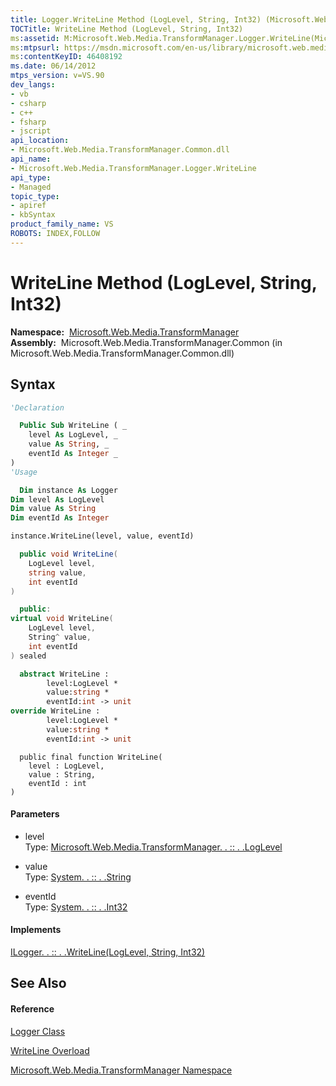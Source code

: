 ```yaml
---
title: Logger.WriteLine Method (LogLevel, String, Int32) (Microsoft.Web.Media.TransformManager)
TOCTitle: WriteLine Method (LogLevel, String, Int32)
ms:assetid: M:Microsoft.Web.Media.TransformManager.Logger.WriteLine(Microsoft.Web.Media.TransformManager.LogLevel,System.String,System.Int32)
ms:mtpsurl: https://msdn.microsoft.com/en-us/library/microsoft.web.media.transformmanager.logger.writeline(v=VS.90)
ms:contentKeyID: 46408192
ms.date: 06/14/2012
mtps_version: v=VS.90
dev_langs:
- vb
- csharp
- c++
- fsharp
- jscript
api_location:
- Microsoft.Web.Media.TransformManager.Common.dll
api_name:
- Microsoft.Web.Media.TransformManager.Logger.WriteLine
api_type:
- Managed
topic_type:
- apiref
- kbSyntax
product_family_name: VS
ROBOTS: INDEX,FOLLOW
---
```


# WriteLine Method (LogLevel, String, Int32)

**Namespace:**  [Microsoft.Web.Media.TransformManager](microsoft-web-media-transformmanager-namespace.md)  
**Assembly:**  Microsoft.Web.Media.TransformManager.Common (in Microsoft.Web.Media.TransformManager.Common.dll)

## Syntax

``` vb
'Declaration

  Public Sub WriteLine ( _
    level As LogLevel, _
    value As String, _
    eventId As Integer _
)
'Usage

  Dim instance As Logger
Dim level As LogLevel
Dim value As String
Dim eventId As Integer

instance.WriteLine(level, value, eventId)
```

``` csharp
  public void WriteLine(
    LogLevel level,
    string value,
    int eventId
)
```

``` c++
  public:
virtual void WriteLine(
    LogLevel level, 
    String^ value, 
    int eventId
) sealed
```

``` fsharp
  abstract WriteLine : 
        level:LogLevel * 
        value:string * 
        eventId:int -> unit 
override WriteLine : 
        level:LogLevel * 
        value:string * 
        eventId:int -> unit 
```

``` jscript
  public final function WriteLine(
    level : LogLevel, 
    value : String, 
    eventId : int
)
```

#### Parameters

  - level  
    Type: [Microsoft.Web.Media.TransformManager. . :: . .LogLevel](loglevel-enumeration-microsoft-web-media-transformmanager.md)  

<!-- end list -->

  - value  
    Type: [System. . :: . .String](https://msdn.microsoft.com/en-us/library/s1wwdcbf\(v=vs.90\))  

<!-- end list -->

  - eventId  
    Type: [System. . :: . .Int32](https://msdn.microsoft.com/en-us/library/td2s409d\(v=vs.90\))  

#### Implements

[ILogger. . :: . .WriteLine(LogLevel, String, Int32)](ilogger-writeline-method-loglevel-string-int32-microsoft-web-media-transformmanager.md)  

## See Also

#### Reference

[Logger Class](logger-class-microsoft-web-media-transformmanager.md)

[WriteLine Overload](logger-writeline-method-microsoft-web-media-transformmanager.md)

[Microsoft.Web.Media.TransformManager Namespace](microsoft-web-media-transformmanager-namespace.md)

